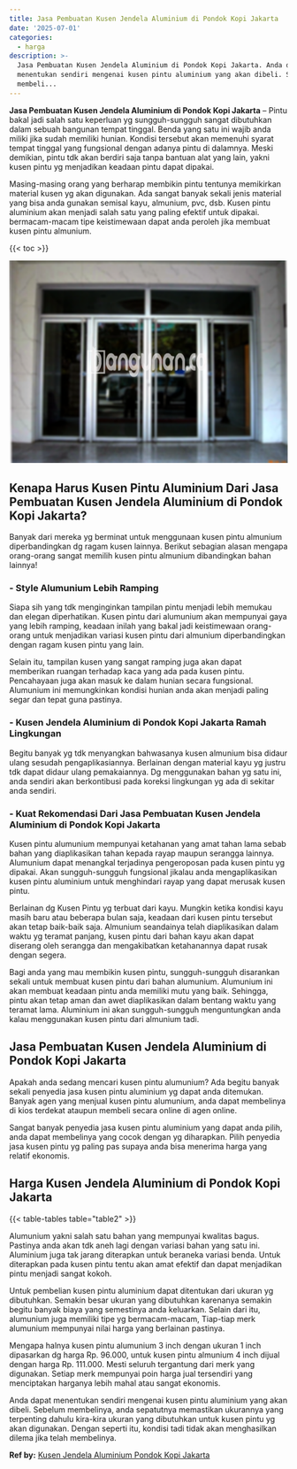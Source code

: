 ```yaml
---
title: Jasa Pembuatan Kusen Jendela Aluminium di Pondok Kopi Jakarta
date: '2025-07-01'
categories:
  - harga
description: >-
  Jasa Pembuatan Kusen Jendela Aluminium di Pondok Kopi Jakarta. Anda dapat
  menentukan sendiri mengenai kusen pintu aluminium yang akan dibeli. Sebelum
  membeli...
---
```


**Jasa Pembuatan Kusen Jendela Aluminium di Pondok Kopi Jakarta** – Pintu bakal jadi salah satu keperluan yg sungguh-sungguh sangat dibutuhkan dalam sebuah bangunan tempat tinggal. Benda yang satu ini wajib anda miliki jika sudah memiliki hunian. Kondisi tersebut akan memenuhi syarat tempat tinggal yang fungsional dengan adanya pintu di dalamnya. Meski demikian, pintu tdk akan berdiri saja tanpa bantuan alat yang lain, yakni kusen pintu yg menjadikan keadaan pintu dapat dipakai.

Masing-masing orang yang berharap membikin pintu tentunya memikirkan material kusen yg akan digunakan. Ada sangat banyak sekali jenis material yang bisa anda gunakan semisal kayu, almunium, pvc, dsb. Kusen pintu aluminium akan menjadi salah satu yang paling efektif untuk dipakai. bermacam-macam tipe keistimewaan dapat anda peroleh jika membuat kusen pintu almunium.

{{< toc >}}

![Jasa Pembuatan Kusen Jendela Aluminium di Pondok Kopi Jakarta](/images/harga-kusen-jendela-alumunium-13.png)

## Kenapa Harus Kusen Pintu Aluminium Dari Jasa Pembuatan Kusen Jendela Aluminium di Pondok Kopi Jakarta?

Banyak dari mereka yg berminat untuk menggunaan kusen pintu almunium diperbandingkan dg ragam kusen lainnya. Berikut sebagian alasan mengapa orang-orang sangat memilih kusen pintu almunium dibandingkan bahan lainnya!

### \- Style Alumunium Lebih Ramping

Siapa sih yang tdk menginginkan tampilan pintu menjadi lebih memukau dan elegan diperhatikan. Kusen pintu dari alumunium akan mempunyai gaya yang lebih ramping, keadaan inilah yang bakal jadi keistimewaan orang-orang untuk menjadikan variasi kusen pintu dari almunium diperbandingkan dengan ragam kusen pintu yang lain.

Selain itu, tampilan kusen yang sangat ramping juga akan dapat memberikan ruangan terhadap kaca yang ada pada kusen pintu. Pencahayaan juga akan masuk ke dalam hunian secara fungsional. Alumunium ini memungkinkan kondisi hunian anda akan menjadi paling segar dan tepat guna pastinya.

### \- Kusen Jendela Aluminium di Pondok Kopi Jakarta Ramah Lingkungan

Begitu banyak yg tdk menyangkan bahwasanya kusen almunium bisa didaur ulang sesudah pengaplikasiannya. Berlainan dengan material kayu yg justru tdk dapat didaur ulang pemakaiannya. Dg menggunakan bahan yg satu ini, anda sendiri akan berkontibusi pada koreksi lingkungan yg ada di sekitar anda sendiri.

### \- Kuat Rekomendasi Dari Jasa Pembuatan Kusen Jendela Aluminium di Pondok Kopi Jakarta

Kusen pintu alumunium mempunyai ketahanan yang amat tahan lama sebab bahan yang diaplikasikan tahan kepada rayap maupun serangga lainnya. Alumunium dapat menangkal terjadinya pengeroposan pada kusen pintu yg dipakai. Akan sungguh-sungguh fungsional jikalau anda mengaplikasikan kusen pintu aluminium untuk menghindari rayap yang dapat merusak kusen pintu.

Berlainan dg Kusen Pintu yg terbuat dari kayu. Mungkin ketika kondisi kayu masih baru atau beberapa bulan saja, keadaan dari kusen pintu tersebut akan tetap baik-baik saja. Almunium seandainya telah diaplikasikan dalam waktu yg teramat panjang, kusen pintu dari bahan kayu akan dapat diserang oleh serangga dan mengakibatkan ketahanannya dapat rusak dengan segera.

Bagi anda yang mau membikin kusen pintu, sungguh-sungguh disarankan sekali untuk membuat kusen pintu dari bahan alumunium. Alumunium ini akan membuat keadaan pintu anda memiliki mutu yang baik. Sehingga, pintu akan tetap aman dan awet diaplikasikan dalam bentang waktu yang teramat lama. Aluminium ini akan sungguh-sungguh menguntungkan anda kalau menggunakan kusen pintu dari almunium tadi.

## Jasa Pembuatan Kusen Jendela Aluminium di Pondok Kopi Jakarta

Apakah anda sedang mencari kusen pintu alumunium? Ada begitu banyak sekali penyedia jasa kusen pintu aluminium yg dapat anda ditemukan. Banyak agen yang menjual kusen pintu alumunium, anda dapat membelinya di kios terdekat ataupun membeli secara online di agen online.

Sangat banyak penyedia jasa kusen pintu aluminium yang dapat anda pilih, anda dapat membelinya yang cocok dengan yg diharapkan. Pilih penyedia jasa kusen pintu yg paling pas supaya anda bisa menerima harga yang relatif ekonomis.

## Harga Kusen Jendela Aluminium di Pondok Kopi Jakarta

{{< table-tables table="table2" >}}

Alumunium yakni salah satu bahan yang mempunyai kwalitas bagus. Pastinya anda akan tdk aneh lagi dengan variasi bahan yang satu ini. Aluminium juga tak jarang diterapkan untuk beraneka variasi benda. Untuk diterapkan pada kusen pintu tentu akan amat efektif dan dapat menjadikan pintu menjadi sangat kokoh.

Untuk pembelian kusen pintu aluminium dapat ditentukan dari ukuran yg dibutuhkan. Semakin besar ukuran yang dibutuhkan karenanya semakin begitu banyak biaya yang semestinya anda keluarkan. Selain dari itu, alumunium juga memiliki tipe yg bermacam-macam, Tiap-tiap merk alumunium mempunyai nilai harga yang berlainan pastinya.

Mengapa halnya kusen pintu alumunium 3 inch dengan ukuran 1 inch dipasarkan dg harga Rp. 96.000, untuk kusen pintu almunium 4 inch dijual dengan harga Rp. 111.000. Mesti seluruh tergantung dari merk yang digunakan. Setiap merk mempunyai poin harga jual tersendiri yang menciptakan harganya lebih mahal atau sangat ekonomis.

Anda dapat menentukan sendiri mengenai kusen pintu aluminium yang akan dibeli. Sebelum membelinya, anda sepatutnya memastikan ukurannya yang terpenting dahulu kira-kira ukuran yang dibutuhkan untuk kusen pintu yg akan digunakan. Dengan seperti itu, kondisi tadi tidak akan menghasilkan dilema jika telah membelinya.

**Ref by:** [Kusen Jendela Aluminium Pondok Kopi Jakarta](https://id.wikipedia.org/wiki/Kusen)
